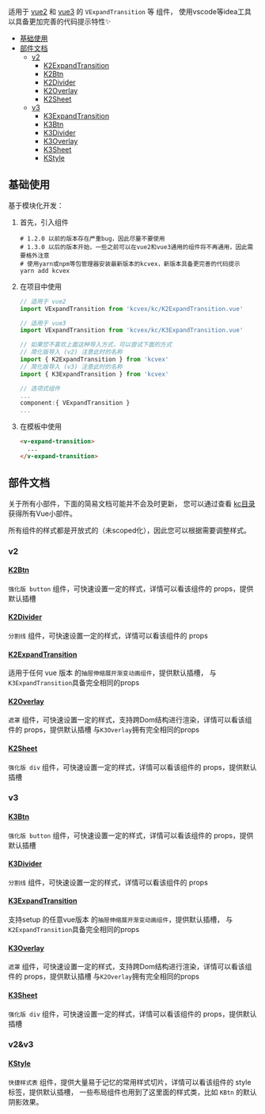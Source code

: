 适用于 [vue2](https://v2.vuejs.org/) 和 [vue3](https://vuejs.org/) 的 `VExpandTransition` 等 组件，
使用vscode等idea工具以具备更加完善的代码提示特性✨

<!-- TOC -->
  * [基础使用](#基础使用)
  * [部件文档](#部件文档)
    * [v2](#v2)
      * [K2ExpandTransition](#k2expandtransition)
      * [K2Btn](#k2btn)
      * [K2Divider](#k2divider)
      * [K2Overlay](#k2overlay)
      * [K2Sheet](#k2sheet)
    * [v3](#v3)
      * [K3ExpandTransition](#k3expandtransition)
      * [K3Btn](#k3btn)
      * [K3Divider](#k3divider)
      * [K3Overlay](#k3overlay)
      * [K3Sheet](#k3sheet)
      * [KStyle](#kstyle)
<!-- TOC -->

## 基础使用

基于模块化开发：

   1. 首先，引入组件
      ```shell
      # 1.2.0 以前的版本存在严重bug，因此尽量不要使用
      # 1.3.0 以后的版本开始，一些之前可以在vue2和vue3通用的组件将不再通用，因此需要格外注意
      # 使用yarn或npm等包管理器安装最新版本的kcvex，新版本具备更完善的代码提示
      yarn add kcvex
      ```
   2. 在项目中使用   
      ```javascript
      // 适用于 vue2
      import VExpandTransition from 'kcvex/kc/K2ExpandTransition.vue'
      
      // 适用于 vue3
      import VExpandTransition from 'kcvex/kc/K3ExpandTransition.vue'
      
      // 如果您不喜欢上面这种导入方式，可以尝试下面的方式
      // 简化版导入 (v2) 注意此时的名称
      import { K2ExpandTransition } from 'kcvex'
      // 简化版导入 (v3) 注意此时的名称
      import { K3ExpandTransition } from 'kcvex'
      ```
      ```javascript
      // 选项式组件
      ...
      component:{ VExpandTransition }
      ...
      ```
   2. 在模板中使用
      ```html
      <v-expand-transition>
        ...
      </v-expand-transition>
      ```
      
## 部件文档

关于所有小部件，下面的简易文档可能并不会及时更新，
您可以通过查看 [kc目录](./kc/) 获得所有Vue小部件。

所有组件的样式都是开放式的（未scoped化），因此您可以根据需要调整样式。

### v2

#### [K2Btn](./kc/K2Btn.vue)

`强化版 button` 组件，可快速设置一定的样式，详情可以看该组件的 props，提供默认插槽

#### [K2Divider](./kc/K2Divider.vue)

`分割线` 组件，可快速设置一定的样式，详情可以看该组件的 props

#### [K2ExpandTransition](./kc/K2ExpandTransition.vue)

适用于任何 vue 版本 的`抽屉伸缩展开渐变动画组件`，提供默认插槽，
与`K3ExpandTransition`具备完全相同的props

#### [K2Overlay](./kc/K2Overlay.vue)

`遮罩` 组件，可快速设置一定的样式，支持跨Dom结构进行渲染，详情可以看该组件的 props，提供默认插槽
与`K3Overlay`拥有完全相同的props

#### [K2Sheet](./kc/K2Sheet.vue)

`强化版 div` 组件，可快速设置一定的样式，详情可以看该组件的 props，提供默认插槽

### v3

#### [K3Btn](./kc/K3Btn.vue)

`强化版 button` 组件，可快速设置一定的样式，详情可以看该组件的 props，提供默认插槽

#### [K3Divider](./kc/K3Divider.vue)

`分割线` 组件，可快速设置一定的样式，详情可以看该组件的 props

#### [K3ExpandTransition](./kc/K3ExpandTransition.vue)

支持setup 的任意vue版本 的`抽屉伸缩展开渐变动画组件`，提供默认插槽，
与`K2ExpandTransition`具备完全相同的props

#### [K3Overlay](./kc/K3Overlay.vue)

`遮罩` 组件，可快速设置一定的样式，支持跨Dom结构进行渲染，详情可以看该组件的 props，提供默认插槽
与`K2Overlay`拥有完全相同的props

#### [K3Sheet](./kc/K3Sheet.vue)

`强化版 div` 组件，可快速设置一定的样式，详情可以看该组件的 props，提供默认插槽

### v2&v3

#### [KStyle](./kc/KStyle.vue)

`快捷样式表` 组件，提供大量易于记忆的常用样式切片，详情可以看该组件的 style 标签，提供默认插槽，
一些布局组件也用到了这里面的样式类，比如 `KBtn` 的默认阴影效果。

